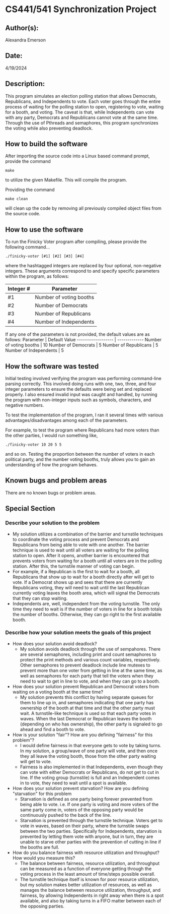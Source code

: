 # CS441/541 Synchronization Project

## Author(s):

Alexandra Emerson


## Date:

4/19/2024


## Description:

This program simulates an election polling station that allows Democrats, Republicans, and Independents to vote. Each voter goes through the entire process of waiting for the polling station to open, registering to vote, waiting for a booth, and voting. The caveat is that, while Independents can vote with any party, Democrats and Republicans cannot vote at the same time. Through the use of Pthreads and semaphores, this program synchronizes the voting while also preventing deadlock.


## How to build the software

After importing the source code into a Linux based command prompt, provide the command 
```
make
```
to utilize the given Makefile. This will compile the program.  

Providing the command
```
make clean
```
will clean up the code by removing all previously compiled object files from the source code.

## How to use the software

To run the Finicky Voter program after compiling, please provide the following command...
```
./finicky-voter [#1] [#2] [#3] [#4] 
```
where the hashtagged integers are replaced by four optional, non-negative integers. These arguments correspond to and specify specific parameters within the program, as follows:  

Integer #  | Parameter
------------- | -------------
#1   | Number of voting booths
#2   | Number of Democrats
#3   | Number of Republicans
#4   | Number of Independents

If any one of the parameters is not provided, the default values are as follows:
Parameter  | Default Value
------------------ | -------------
Number of voting booths   | 10
Number of Democrats   | 5
Number of Republicans   | 5
Number of Independents   | 5

## How the software was tested

Initial testing involved verifying the program was performing command-line parsing correctly. This involved doing runs with one, two, three, and four integer parameters to ensure the defaults were being set and replaced properly. I also ensured invalid input was caught and handled, by running the program with non-integer inputs such as symbols, characters, and negative numbers.

To test the implementation of the program, I ran it several times with various advantages/disadvantages among each of the parameters. 

For example, to test the program where Republicans had more voters than the other parties, I would run something like,
```
./finicky-voter 10 20 5 5
```
and so on. Testing the proportion between the number of voters in each political party, and the number voting booths, truly allows you to gain an understanding of how the program behaves.

## Known bugs and problem areas

There are no known bugs or problem areas.

## Special Section

### Describe your solution to the problem
* My solution utilizes a combination of the barrier and turnstile techniques to coordinate the voting process and prevent Democrats and Republicans from being able to vote with one another. The barrier technique is used to wait until all voters are waiting for the polling station to open. After it opens, another barrier is encountered that prevents voters from waiting for a booth until all voters are in the polling station. After this, the turnstile manner of voting can begin.
*  For example, if a Republican is the first to wait for a booth, all Republicans that show up to wait for a booth directly after will get to vote. If a Democrat shows up and sees that there are currently Republicans voting, they will need to wait until the last Republican currently voting leaves the booth area, which will signal the Democrats that they can stop waiting.
* Independents are, well, independent from the voting turnstile. The only time they need to wait is if the number of voters in line for a booth totals the number of booths. Otherwise, they can go right to the first available booth.  
  
### Describe how your solution meets the goals of this project
* How does your solution avoid deadlock?
    - My solution avoids deadlock through the use of sempahores. There are several semaphores, including print and count semaphores to protect the print methods and various count variables, respectively. Other semaphores to prevent deadlock include line mutexes to prevent more than one voter from getting in line at the same time, as well as semaphores for each party that tell the voters when they need to wait to get in line to vote, and when they can go to a booth.
* How does your solution prevent Republican and Democrat voters from waiting on a voting booth at the same time?
    - My solution prevents this conflict by having separate queues for them to line up in, and semaphores indicating that one party has ownership of the booth at that time and that the other party must wait. A turnstile-like technique is used so that each party votes in waves. When the last Democrat or Republican leaves the booth (depending on who has ownership), the other party is signaled to go ahead and find a booth to vote.
* How is your solution "fair"? How are you defining "fairness" for this problem"?
    - I would define fairness in that everyone gets to vote by taking turns. In my solution, a group/wave of one party will vote, and then once they all leave the voting booth, those from the other party waiting will get to vote.
    - Fairness is also implemented in that Independents, even though they can vote with either Democrats or Republicans, do not get to cut in line. If the voting group (turnstile) is full and an Independent comes in to vote, they need to wait until a spot is available.
* How does your solution prevent starvation? How are you defining "starvation" for this problem
    - Starvation is defined as one party being forever prevented from being able to vote. i.e. If one party is voting and more voters of the same party come in, voters of the opposing party would be continuously pushed to the back of the line.
    - Starvation is prevented through the turnstile technique. Voters get to vote in waves, based on their party, where the turnstile swaps between the two parties. Specifically for Independents, starvation is prevented by letting them vote with anyone, but in turn, they are unable to starve other parties with the prevention of cutting in line if the booths are full.
* How do you balance fairness with resource utilization and throughput? How would you measure this?
    - The balance between fairness, resource utilization, and throughput can be measured as a function of everyone getting through the voting process in the least amount of time/steps possible overall.
    - The turnstile technique itself is known for poor resource utilization, but my solution makes better utilization of resources, as well as manages the balance between resource utilization, throughput, and fairness, by allowing Independents in right away when there is a spot available, and also by taking turns in a FIFO matter between each of the opposing parties.
